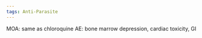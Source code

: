 ```yaml
---
tags: Anti-Parasite
---
```

MOA: same as chloroquine
AE: bone marrow depression, cardiac toxicity, GI
